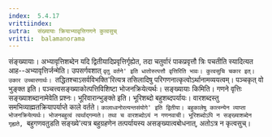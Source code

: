 ```yaml
---
index:  5.4.17
vrittiindex: 
sutra:  संख्यायाः क्रियाभ्यावृत्तिगणने कुत्वसुच्
vritti:  balamanorama 
---
```


संङ्ख्यायाः। अभ्यावृत्तिशब्देन यदि द्वितीयादिप्रवृत्तिर्गृह्येत, तदा चतुर्वारं पाकप्रवृत्तौ त्रिः पचतीति स्यादित्यत आह--अभ्यावृत्तिर्जन्मेति। उपसर्गवशात् `वृतु वर्तने' इति धातोरुत्पत्तौ वृत्तिरिति भावः। कुत्वसुचि चकार इत्। उकार उच्चारणार्थः। `तद्धितश्चाऽसर्वविभक्ति'रित्यत्र तसिलादिषु परिगणनात्कृत्वोऽर्थानामव्ययत्वम्। पञ्चकृत् वो भुङ्क्त इति। पञ्चत्त्वसङ्ख्याकोत्पत्तिविशिष्टा भोजनक्रियेत्यर्थः। सङ्ख्यायाः किमिति। गणने वृत्तिः सङ्ख्याशब्दानामेवेति प्रश्नः। भूरिवारान्भुङ्क्ते इति। भूरिशब्दो बहुशब्दपर्यायः। वारशब्दस्तु समभिव्याह्मतक्रियापर्याप्ते काले वर्तते। `कालाध्वनोरत्यन्तसंयोगे' इति द्वितीया। बहुकालेषु कात्स्न्येन व्याप्ता भोजनक्रियेत्यर्थः। भोजनबहुत्वं त्वर्थाद्गम्यते। तथा च वारशब्दोऽयं न गणनवाची। भूरिशब्दोऽपि न सङ्ख्याशब्देन गृह्यते, `बहुगणवतुडति सङ्ख्ये'त्यत्र बहुग्रहणेन तत्पर्यायस्य असङ्ख्यात्वबोधनात्, अतोऽत्र न कृत्वसुच्।

